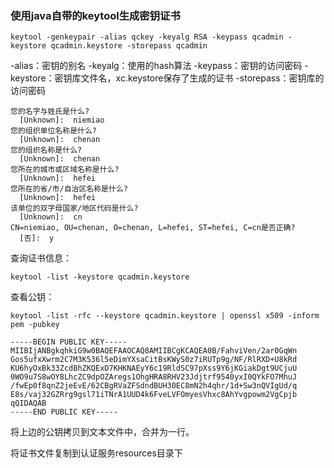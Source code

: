 ###  使用java自带的keytool生成密钥证书

``` shell
keytool -genkeypair -alias qckey -keyalg RSA -keypass qcadmin -keystore qcadmin.keystore -storepass qcadmin
```

-alias：密钥的别名
-keyalg：使用的hash算法
-keypass：密钥的访问密码
-keystore：密钥库文件名，xc.keystore保存了生成的证书
-storepass：密钥库的访问密码

``` shell
您的名字与姓氏是什么?
  [Unknown]:  niemiao
您的组织单位名称是什么?
  [Unknown]:  chenan
您的组织名称是什么?
  [Unknown]:  chenan
您所在的城市或区域名称是什么?
  [Unknown]:  hefei
您所在的省/市/自治区名称是什么?
  [Unknown]:  hefei
该单位的双字母国家/地区代码是什么?
  [Unknown]:  cn
CN=niemiao, OU=chenan, O=chenan, L=hefei, ST=hefei, C=cn是否正确?
  [否]:  y
```

查询证书信息：

``` shell
keytool -list -keystore qcadmin.keystore
```

查看公钥：

   ``` shell
keytool -list -rfc --keystore qcadmin.keystore | openssl x509 -inform pem -pubkey
   ```

```shell
-----BEGIN PUBLIC KEY-----
MIIBIjANBgkqhkiG9w0BAQEFAAOCAQ8AMIIBCgKCAQEA0B/FahviVen/2ar0GqWn
Gos5ufxXwrm2C7M3K536l5eDimYXsaCitBsKWyS0z7iRUTp9g/NF/RlRXD+U8kRd
KU6hyOxBk33ZcdBhZKQExD7KHKNAEyY6c19RldSC97pXss9Y6jKGiakDgt9UCjuU
0WO9u7S8wOY8LhcZC9dpOZAregs1OhgHRA8RHV23Jdjtrf9540yxI0QYkFO7MhuJ
/fwEp0f8qnZ2jeEvE/62CBgRVaZFSdndBUH30EC8mN2h4qhr/1d+Sw3nQVIgUd/q
E8s/vaj32GZRrg9gsl71iTNrA1UUD4k6FveLVFOmyesVhxc8AhYvgpowm2VgCpjb
qQIDAQAB
-----END PUBLIC KEY-----
```

将上边的公钥拷贝到文本文件中，合并为一行。 

将证书文件复制到认证服务resources目录下

